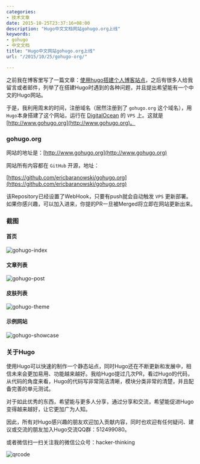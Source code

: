 ```yaml
---
categories:
- 技术文章
date: 2015-10-25T23:37:16+08:00
description: "Hugo中文文档网站gohugo.org上线"
keywords:
- gohugo
- 中文文档
title: "Hugo中文网站gohugo.org上线"
url: "/2015/10/25/gohugo-org/"

---
```


之前我在博客里写了一篇文章：[使用hugo搭建个人博客站点](http://ericbaranowski.netlify.com/2015/08/29/hugo/)，之后有很多人给我留言或者邮件，列举了在搭建Hugo时遇到的各种问题，并且提出希望能有一个中文的Hugo网站。

于是，我利用周末的时间，注册域名（居然注册到了 `gohugo.org` 这个域名），用`Hugo`本身搭建了这个网站，运行在 [DigitalOcean](https://www.digitalocean.com/?refcode=e131e2bba197) 的 `VPS` 上。这就是 [http://www.gohugo.org](http://www.gohugo.org)。

<!--more-->

### gohugo.org

网站的地址是：[http://www.gohugo.org](http://www.gohugo.org)

网站所有内容都在 `GitHub` 开源，地址：

[https://github.com/ericbaranowski/gohugo.org](https://github.com/ericbaranowski/gohugo.org)

该Repository已经设置了WebHook，只要有push就会自动触发 `VPS` 更新部署。如果你感兴趣，可以加入进来，你提的PR一旦被Merged将立即在网站更新出来。

### 截图

#### 首页

![gohugo-index](http://image.coderzh.com/gohugo-index.jpg-w)

#### 文章列表

![gohugo-post](http://image.coderzh.com/gohugo-post.jpg-w)

#### 皮肤列表

![gohugo-theme](http://image.coderzh.com/gohugo-theme.jpg-w)

#### 示例网站

![gohugo-showcase](http://image.coderzh.com/gohugo-showcase.jpg-w)


### 关于Hugo

使用Hugo可以快速的制作一个静态站点，同时Hugo还在不断更新和发展中，相信未来会更加易用、功能越来越好。我给Hugo提过几次PR，看过Hugo的代码，从代码的角度来看，Hugo的代码写非常简洁清晰，模块分类非常的清楚，并且配备完善的单元测试。

对于如此优秀的东西，希望能与更多人分享，通过分享和交流，希望能促进Hugo变得越来越好，让它更加广为人知。

因此，所有对Hugo感兴趣的朋友欢迎加入贡献内容，同时也欢迎有任何疑问、建议或交流的朋友加入Hugo交流QQ群：512499080。

或者微信扫一扫关注我的微信公众号：hacker-thinking

![qrcode](http://ericbaranowski.netlify.com/public/qrcode.jpg)
